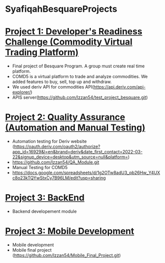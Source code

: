 # SyafiqahBesquareProjects
 

# [Project 1: Developer's Readiness Challenge (Commodity Virtual Trading Platform)](https://github.com/Izzan54/comd5.git)
* Final project of Besquare Program. A group must create real time platform. 
* COMD5 is a virtual platform to trade and analyze commodities. We added features to buy, sell, top up and withdraw. 
* We used deriv API for commodities API(https://api.deriv.com/api-explorer/) 
* APIS server(https://github.com/Izzan54/test_project_besquare.git)

# [Project 2: Quality Assurance (Automation and Manual Testing)](https://github.com/Izzan54/comd5.git)
* Automation testing for Deriv website (https://oauth.deriv.com/oauth2/authorize?app_id=16929&l=en&brand=deriv&date_first_contact=2022-03-22&signup_device=desktop&utm_source=null&platform=)
* https://github.com/Izzan54/QA_Module.git
* Manual Testing for COMD5 
* https://docs.google.com/spreadsheets/d/1g2OTw8adU3_pb26Hw_Y4UXc8o23kTQYwStxCy7B96LM/edit?usp=sharing

# [Project 3: BackEnd](https://github.com/Izzan54/backend.git)
* Backend developement module

# [Project 3: Mobile Development](https://github.com/Izzan54/MobileModule.git)
* Mobile development
* Mobile final project (https://github.com/Izzan54/Mobile_Final_Project.git)
